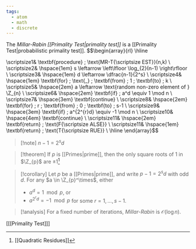 ```yaml
---
tags:
  - atom
  - math
  - discrete
---
```

The *Millar-Rabin [[Primality Test|primality test]]* is a [[Primality Test|probabilistic primality test]].
$$\begin{array}{rl}
\hline

\scriptsize1& \textbf{procedure} \; \text{MR-T{\scriptsize EST}}(n,k) \\
\scriptsize2& \hspace{1em} s \leftarrow \left\lfloor \log_{2}(n-1) \right\rfloor  \\
\scriptsize3& \hspace{1em} d \leftarrow \dfrac{n-1}{2^s}  \\
\scriptsize4& \hspace{1em} \textbf{for} \; \text{\_}  \; \textbf{from} \; 1 \; \textbf{to} \; k \\
\scriptsize5& \hspace{2em} a \leftarrow \text{random non-zero element of } \Z_{n} \\
\scriptsize6& \hspace{2em} \textbf{if} \; a^d \equiv 1 \mod n \\
\scriptsize7& \hspace{3em} \textbf{continue} \\
\scriptsize8& \hspace{2em} \textbf{for} \; r  \; \textbf{from} \; 0 \; \textbf{to} \; s-1 \\
\scriptsize9& \hspace{3em} \textbf{if} \; a^{2^{r}d} \equiv -1 \mod n \\
\scriptsize10& \hspace{4em} \textbf{continue} \\
\scriptsize11& \hspace{2em} \textbf{return} \; \text{F{\scriptsize ALSE}} \\
\scriptsize11& \hspace{1em} \textbf{return} \; \text{T{\scriptsize RUE}} \\
\hline
\end{array}$$

> [!note] $n - 1 = 2^sd$
 
> [!theorem] If $p$ is [[Primes|prime]], then the only square roots of $1$ in $\Z_{p}$ are $\pm 1$[^1]

> [!corollary]
> Let $p$ be a [[Primes|prime]], and write $p-1 = 2^sd$ with odd $d$. For any $a \in \Z_{p}^\times$, either
> - $a^d = 1 \mod p$, or
> - $a^{2^r{d}} = -1 \mod p$ for some $r = 1, \dots, s-1$.

> [!analysis] For a fixed number of iterations, *Millar-Rabin* is $\mathcal{O}(\log n)$.

\[[[Primality Test]]\]

[^1]: [[Quadratic Residues]]
